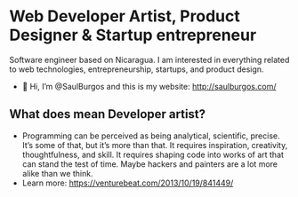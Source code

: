 

# Web Developer Artist, Product Designer & Startup entrepreneur
Software engineer based on Nicaragua.  I am interested in everything related to web technologies, entrepreneurship, startups, and product design. 
- 👋 Hi, I’m @SaulBurgos and this is my website: http://saulburgos.com/

## What does mean Developer artist?
- Programming can be perceived as being analytical, scientific, precise. It’s some of that, but it’s more than that. It requires inspiration, creativity, thoughtfulness, and skill. It requires shaping code into works of art that can stand the test of time. Maybe hackers and painters are a lot more alike than we think.  
- Learn more: https://venturebeat.com/2013/10/19/841449/
